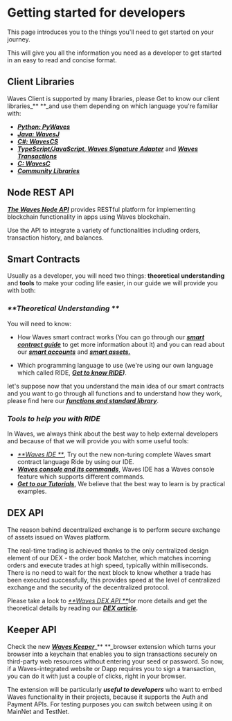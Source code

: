 # Getting started for developers

This page introduces you to the things you'll need to get started on your journey.

This will give you all the information you need as a developer to get started in an easy to read and concise format.

## Client Libraries

Waves Client is supported by many libraries, please Get to know our client libraries\_** **\_and use them depending on which language you're familiar with:

* [_**Python: PyWaves**_](/waves-api-and-sdk/client-libraries/pywaves.md)
* [_**Java: WavesJ**_](/waves-api-and-sdk/client-libraries/wavesj.md)
* [_**C\#: WavesCS**_](/waves-api-and-sdk/client-libraries/wavescs.md)
* [_**TypeScript/JavaScript, Waves Signature Adapter**_](/waves-api-and-sdk/client-libraries/waves-signature-adapter.md) and [_**Waves Transactions**_](#)
* [_**C: WavesC**_](/waves-api-and-sdk/client-libraries/waves-c.md)
* [_**Community Libraries**_](/waves-api-and-sdk/client-libraries/unofficial-libraries.md)

## Node REST API

[_**The Waves Node API**_](/waves-api-and-sdk/waves-node-rest-api.md) provides RESTful platform for implementing blockchain functionality in apps using Waves blockchain.

Use the API to integrate a variety of functionalities including orders, transaction history, and balances.

## Smart Contracts

Usually as a developer, you will need two things: **theoretical understanding** and **tools** to make your coding life easier, in our guide we will provide you with both:

### _**Theoretical Understanding **_

You will need to know:

* How Waves smart contract works \(You can go through our [_**smart contract guide**_](/smart-contracts/waves-contracts-language-description.md) to get more information about it\) and you can read about our [_**smart accounts**_](/smart-contracts/smart-accounts.md) and [_**smart assets.**_](/smart-contracts/smart-assets.md)

* Which programming language to use \(we're using our own language which called RIDE, [_**Get to know RIDE**_](/smart-contracts/ride-language/ride-language.md)_**\)**_.

let's suppose now that you understand the main idea of our smart contracts and you want to go through all functions and to understand how they work, please find here our [_**functions and standard library**_](/smart-contracts/ride-language/standard-library.md).

### _**Tools to help you with RIDE**_

In Waves, we always think about the best way to help external developers and because of that we will provide you with some useful tools:

* [_**Waves IDE **_](https://ide.wavesplatform.com), Try out the new non-turing complete Waves smart contract language Ride by using our IDE.
* [_**Waves console and its commands**_](/smart-contracts/ride-language/waves-console-commands/waves-console-commands.md), Waves IDE has a Waves console feature which supports different commands.
* [_**Get to our Tutorials**_](/smart-contracts/video-tutorials-and-articles.md), We believe that the best way to learn is by practical examples.

## DEX API

The reason behind decentralized exchange is to perform secure exchange of assets issued on Waves platform.

The real-time trading is achieved thanks to the only centralized design element of our DEX - the order book Matcher, which matches incoming orders and execute trades at high speed, typically within milliseconds. There is no need to wait for the next block to know whether a trade has been executed successfully, this provides speed at the level of centralized exchange and the security of the decentralized protocol.

Please take a look to [_**Waves DEX API **_](/waves-api-and-sdk/dex-api/matcher.md)for more details and get the theoretical details by reading our [_**DEX article**_](/waves-environment/decentralized-cryptocurrency-exchange-dex.md)_**.**_

## Keeper API

Check the new [_**Waves Keeper**_](/waves-api-and-sdk/waves-keeper-api.md)\_** **\_browser extension which turns your browser into a keychain that enables you to sign transactions securely on third-party web resources without entering your seed or password. So now, if a Waves-integrated website or Dapp requires you to sign a transaction, you can do it with just a couple of clicks, right in your browser.

The extension will be particularly _**useful to developers**_ who want to embed Waves functionality in their projects, because it supports the Auth and Payment APIs. For testing purposes you can switch between using it on MainNet and TestNet.

